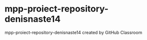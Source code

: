 # mpp-proiect-repository-denisnaste14
mpp-proiect-repository-denisnaste14 created by GitHub Classroom

